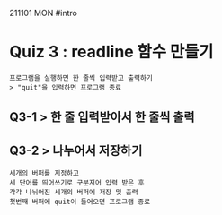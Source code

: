 211101 MON
#intro

# Quiz 3 : readline 함수 만들기
	프로그램을 실행하면 한 줄씩 입력받고 출력하기
	> "quit"을 입력하면 프로그램 종료

## Q3-1 > 한 줄 입력받아서 한 줄씩 출력

## Q3-2 > 나누어서 저장하기
	세개의 버퍼를 지정하고
	세 단어를 띄어쓰기로 구분지어 입력 받은 후
	각각 나뉘어진 세개의 버퍼에 저장 및 출력
	첫번째 버퍼에 quit이 들어오면 프로그램 종료
